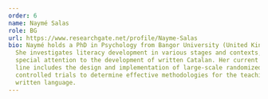 ```yaml
---
order: 6
name: Naymé Salas
role: BG
url: https://www.researchgate.net/profile/Nayme-Salas
bio: Naymé holds a PhD in Psychology from Bangor University (United Kingdom).
  She investigates literacy development in various stages and contexts, with
  special attention to the development of written Catalan. Her current research
  line includes the design and implementation of large-scale randomized
  controlled trials to determine effective methodologies for the teaching of
  written language.
---
```

